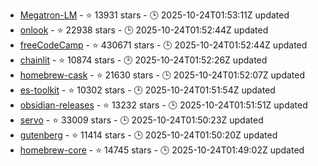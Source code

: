- [Megatron-LM](https://github.com/NVIDIA/Megatron-LM) - ⭐ 13931 stars - 🕒 2025-10-24T01:53:11Z updated
- [onlook](https://github.com/onlook-dev/onlook) - ⭐ 22938 stars - 🕒 2025-10-24T01:52:44Z updated
- [freeCodeCamp](https://github.com/freeCodeCamp/freeCodeCamp) - ⭐ 430671 stars - 🕒 2025-10-24T01:52:44Z updated
- [chainlit](https://github.com/Chainlit/chainlit) - ⭐ 10874 stars - 🕒 2025-10-24T01:52:26Z updated
- [homebrew-cask](https://github.com/Homebrew/homebrew-cask) - ⭐ 21630 stars - 🕒 2025-10-24T01:52:07Z updated
- [es-toolkit](https://github.com/toss/es-toolkit) - ⭐ 10302 stars - 🕒 2025-10-24T01:51:54Z updated
- [obsidian-releases](https://github.com/obsidianmd/obsidian-releases) - ⭐ 13232 stars - 🕒 2025-10-24T01:51:51Z updated
- [servo](https://github.com/servo/servo) - ⭐ 33009 stars - 🕒 2025-10-24T01:50:23Z updated
- [gutenberg](https://github.com/WordPress/gutenberg) - ⭐ 11414 stars - 🕒 2025-10-24T01:50:20Z updated
- [homebrew-core](https://github.com/Homebrew/homebrew-core) - ⭐ 14745 stars - 🕒 2025-10-24T01:49:02Z updated
